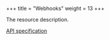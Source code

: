 +++
title = "Webhooks"
weight = 13
+++

The resource description.

<em class="fa fa-fw fa-file-text-o"></em>[API specification](https://docs.myparcel.com/api-specification#/Webhooks)